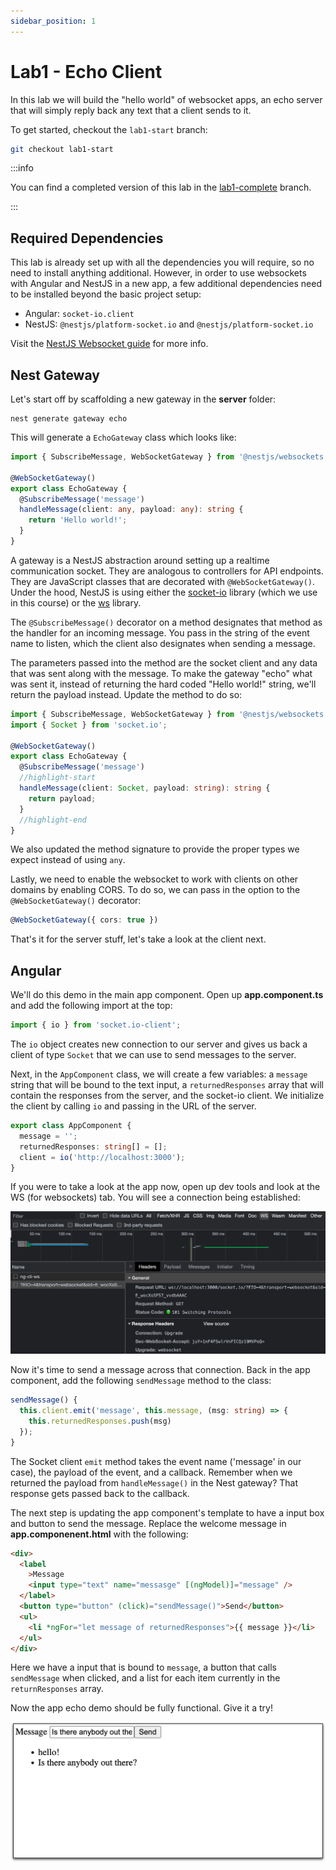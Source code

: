 ```yaml
---
sidebar_position: 1
---
```


# Lab1 - Echo Client

In this lab we will build the "hello world" of websocket apps, an echo server
that will simply reply back any text that a client sends to it.

To get started, checkout the `lab1-start` branch:

```bash
git checkout lab1-start
```

:::info

You can find a completed version of this lab in the
[lab1-complete](https://github.com/elylucas/ng-nest-realtime-apps/tree/lab1-complete)
branch.

:::

## Required Dependencies

This lab is already set up with all the dependencies you will require, so no
need to install anything additional. However, in order to use websockets with
Angular and NestJS in a new app, a few additional dependencies need to be
installed beyond the basic project setup:

- Angular: `socket-io.client`
- NestJS: `@nestjs/platform-socket.io` and `@nestjs/platform-socket.io`

Visit the [NestJS Websocket guide](https://docs.nestjs.com/websockets/gateways)
for more info.

## Nest Gateway

Let's start off by scaffolding a new gateway in the **server** folder:

```shell title='./server'
nest generate gateway echo
```

This will generate a `EchoGateway` class which looks like:

```ts title=./server/src/echo.gateway.ts
import { SubscribeMessage, WebSocketGateway } from '@nestjs/websockets';

@WebSocketGateway()
export class EchoGateway {
  @SubscribeMessage('message')
  handleMessage(client: any, payload: any): string {
    return 'Hello world!';
  }
}
```

A gateway is a NestJS abstraction around setting up a realtime communication
socket. They are analogous to controllers for API endpoints. They are JavaScript
classes that are decorated with `@WebSocketGateway()`. Under the hood, NestJS is
using either the [socket-io](https://socket.io/) library (which we use in this
course) or the [ws](https://github.com/websockets/ws) library.

The `@SubscribeMessage()` decorator on a method designates that method as the
handler for an incoming message. You pass in the string of the event name to
listen, which the client also designates when sending a message.

The parameters passed into the method are the socket client and any data that
was sent along with the message. To make the gateway "echo" what was sent it,
instead of returning the hard coded "Hello world!" string, we'll return the
payload instead. Update the method to do so:

```ts title=./server/src/echo.gateway.ts
import { SubscribeMessage, WebSocketGateway } from '@nestjs/websockets';
import { Socket } from 'socket.io';

@WebSocketGateway()
export class EchoGateway {
  @SubscribeMessage('message')
  //highlight-start
  handleMessage(client: Socket, payload: string): string {
    return payload;
  }
  //highlight-end
}
```

We also updated the method signature to provide the proper types we expect
instead of using `any`.

Lastly, we need to enable the websocket to work with clients on other domains by
enabling CORS. To do so, we can pass in the option to the `@WebSocketGateway()`
decorator:

```ts title=./server/src/echo.gateway.ts
@WebSocketGateway({ cors: true })
```

That's it for the server stuff, let's take a look at the client next.

## Angular

We'll do this demo in the main app component. Open up **app.component.ts** and
add the following import at the top:

```ts title=./client/src/app/app.component.ts
import { io } from 'socket.io-client';
```

The `io` object creates new connection to our server and gives us back a client
of type `Socket` that we can use to send messages to the server.

Next, in the `AppComponent` class, we will create a few variables: a `message`
string that will be bound to the text input, a `returnedResponses` array that
will contain the responses from the server, and the socket-io client. We
initialize the client by calling `io` and passing in the URL of the server.

```ts title=./client/src/app/app.component.ts
export class AppComponent {
  message = '';
  returnedResponses: string[] = [];
  client = io('http://localhost:3000');
}
```

If you were to take a look at the app now, open up dev tools and look at the WS
(for websockets) tab. You will see a connection being established:

![Dev Tools WebSocket](/img/dev-tools-websocket.jpg)

Now it's time to send a message across that connection. Back in the app
component, add the following `sendMessage` method to the class:

```ts title=./client/src/app/app.component.ts
sendMessage() {
  this.client.emit('message', this.message, (msg: string) => {
    this.returnedResponses.push(msg)
  });
}
```

The Socket client `emit` method takes the event name ('message' in our case),
the payload of the event, and a callback. Remember when we returned the payload
from `handleMessage()` in the Nest gateway? That response gets passed back to
the callback.

The next step is updating the app component's template to have a input box and
button to send the message. Replace the welcome message in
**app.componenent.html** with the following:

```html title=./client/src/app/app.component.html
<div>
  <label
    >Message
    <input type="text" name="messasge" [(ngModel)]="message" />
  </label>
  <button type="button" (click)="sendMessage()">Send</button>
  <ul>
    <li *ngFor="let message of returnedResponses">{{ message }}</li>
  </ul>
</div>
```

Here we have a input that is bound to `message`, a button that calls `sendMessage` when clicked, and a list for each item currently in the `returnResponses` array.

Now the app echo demo should be fully functional. Give it a try!

![Echo Client Running](/img/echo-client-running.jpg)
